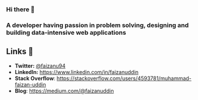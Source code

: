 ### Hi there 👋

<!--
**faizanu94/faizanu94** is a ✨ _special_ ✨ repository because its `README.md` (this file) appears on your GitHub profile.

Here are some ideas to get you started:

- 🔭 I’m currently working on ...
- 🌱 I’m currently learning ...
- 👯 I’m looking to collaborate on ...
- 🤔 I’m looking for help with ...
- 💬 Ask me about ...
- 📫 How to reach me: ...
- 😄 Pronouns: ...
- ⚡ Fun fact: ...
-->

### A developer having passion in problem solving, designing and building data-intensive web applications

## Links 🔗

- **Twitter:** [@faizanu94](https://twitter.com/faizanu94)
- **LinkedIn:** https://www.linkedin.com/in/faizanuddin
- **Stack Overflow**: https://stackoverflow.com/users/4593781/muhammad-faizan-uddin
- **Blog**: https://medium.com/@faizanuddin

